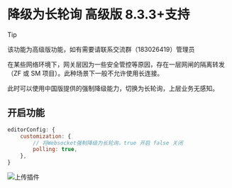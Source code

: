 # 降级为长轮询 <span class="ant-tag">高级版 8.3.3+支持</span>

> [!TIP]
> 该功能为高级版功能，如有需要请联系交流群（183026419）管理员

在某些网络环境下，网关层因为一些安全管控等原因，存在一层网闸的隔离转发（ZF 或 SM 项目）。此种场景下一般不允许使用长连接。

此时可以使用中国版提供的强制降级能力，切换为长轮询，上层业务无感知。



## 开启功能

```js
editorConfig: {
    customization: {
        // 将Websocket强制降级为长轮询，true 开启 false 关闭
        polling: true,
    },
}
```

![上传插件](/images/polling.png)

